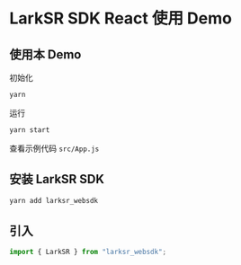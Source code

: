 # LarkSR SDK React 使用 Demo


## 使用本 Demo

初始化

```cmd
yarn
```

运行

```cmd
yarn start
```

查看示例代码 `src/App.js`

## 安装 LarkSR SDK

```cmd
yarn add larksr_websdk
```

## 引入

```javascript
import { LarkSR } from "larksr_websdk";
```